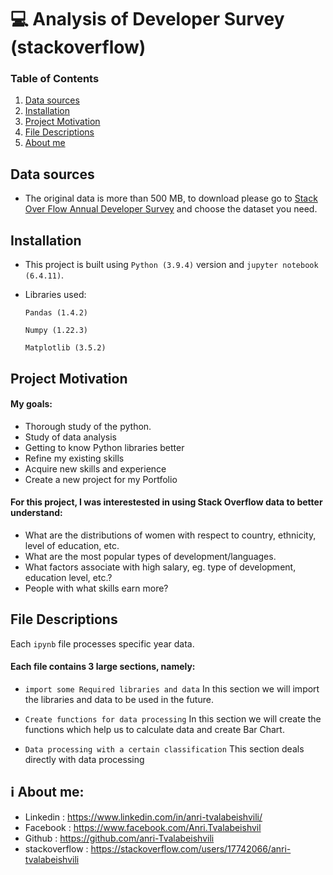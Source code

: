 # 💻 Analysis of Developer Survey (stackoverflow)




### Table of Contents

1. [Data sources](#Data_sources)
2. [Installation](#installation)
4. [Project Motivation](#motivation)
5. [File Descriptions](#files)
6. [About me](#me)






## Data sources <a name="Data_sources"></a>
- The original data is more than 500 MB, to download please go to [Stack Over Flow Annual Developer Survey](https://insights.stackoverflow.com/survey) and choose the dataset you need.






## Installation <a name="installation"></a>

- This project is built using `Python (3.9.4)` version and `jupyter notebook (6.4.11)`.
- Libraries used:

    `Pandas (1.4.2)`

    `Numpy (1.22.3)`

    `Matplotlib (3.5.2)`







## Project Motivation<a name="motivation"></a>

#### My goals:

- Thorough study of the python.
- Study of data analysis
- Getting to know Python libraries better
- Refine my existing skills
- Acquire new skills and experience
- Create a new project for my Portfolio


#### For this project, I was interestested in using Stack Overflow data to better understand:

- What are the distributions of women with respect to country, ethnicity, level of education, etc.
- What are the most popular types of development/languages.
- What factors associate with high salary, eg. type of development, education level, etc.?
- People with what skills earn more?



## File Descriptions <a name="files"></a>

Each `ipynb` file processes specific year data.

#### Each file contains 3 large sections, namely:
- `import some Required libraries and data` In this section we will import the libraries and data to be used in the future. 

- `Create functions for data processing` In this section we will create the functions which help us to calculate data and create Bar Chart. 

- `Data processing with a certain classification` This section deals directly with data processing


 
 
## ℹ️ About me<a name="me"></a>:

 - Linkedin : https://www.linkedin.com/in/anri-tvalabeishvili/   
 - Facebook : https://www.facebook.com/Anri.Tvalabeishvil   
 - Github : https://github.com/anri-Tvalabeishvili    
 - stackoverflow : https://stackoverflow.com/users/17742066/anri-tvalabeishvili   
  
